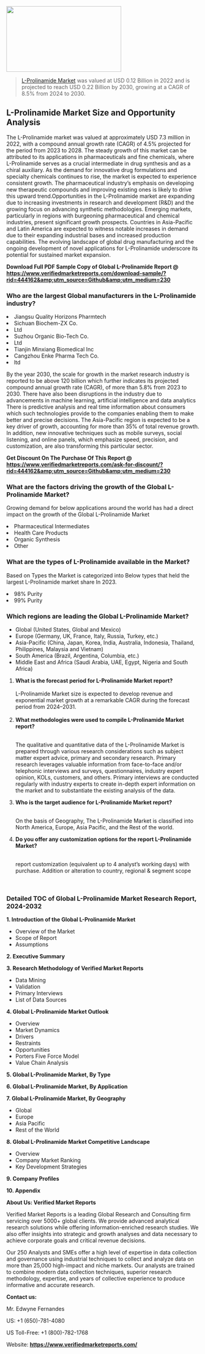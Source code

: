 <img src="https://ffe5etoiles.com/wp-content/uploads/2024/12/MST1-300x171.png" alt="" width="300" height="171" class="alignnone size-medium wp-image-20088" /><blockquote><p><p><a href="https://www.verifiedmarketreports.com/download-sample/?rid=444162&utm_source=Github&utm_medium=230" target="_blank">L-Prolinamide Market</a> was valued at USD 0.12 Billion in 2022 and is projected to reach USD 0.22 Billion by 2030, growing at a CAGR of 8.5% from 2024 to 2030.</p></blockquote><p><h2>L-Prolinamide Market Size and Opportunity Analysis</h2>The L-Prolinamide market was valued at approximately USD 7.3 million in 2022, with a compound annual growth rate (CAGR) of 4.5% projected for the period from 2023 to 2028. The steady growth of this market can be attributed to its applications in pharmaceuticals and fine chemicals, where L-Prolinamide serves as a crucial intermediate in drug synthesis and as a chiral auxiliary. As the demand for innovative drug formulations and specialty chemicals continues to rise, the market is expected to experience consistent growth. The pharmaceutical industry’s emphasis on developing new therapeutic compounds and improving existing ones is likely to drive this upward trend.Opportunities in the L-Prolinamide market are expanding due to increasing investments in research and development (R&D) and the growing focus on advancing synthetic methodologies. Emerging markets, particularly in regions with burgeoning pharmaceutical and chemical industries, present significant growth prospects. Countries in Asia-Pacific and Latin America are expected to witness notable increases in demand due to their expanding industrial bases and increased production capabilities. The evolving landscape of global drug manufacturing and the ongoing development of novel applications for L-Prolinamide underscore its potential for sustained market expansion.</p><p class=""><strong>Download Full PDF Sample Copy of Global L-Prolinamide Report @ <a href="https://www.verifiedmarketreports.com/download-sample/?rid=444162&amp;utm_source=Github&amp;utm_medium=230" target="_blank">https://www.verifiedmarketreports.com/download-sample/?rid=444162&amp;utm_source=Github&amp;utm_medium=230</a></strong></p><h3 id="" class="">Who are the largest Global manufacturers in the L-Prolinamide industry?</h3><p><li>Jiangsu Quality Horizons Pharmtech</li><li> Sichuan Biochem-ZX Co.</li><li> Ltd</li><li> Suzhou Organic Bio-Tech Co.</li><li>Ltd</li><li> Tianjin Minxiang Biomedical Inc</li><li> Cangzhou Enke Pharma Tech Co.</li><li>ltd</li></p><div class=""><div class="" dir="" data-message-author-role="" data-message-id="" data-message-model-slug=""><div class=""><div class=""><div class=""><div class="" dir="" data-message-author-role="" data-message-id="" data-message-model-slug=""><div class=""><div class=""><p>By the year 2030, the scale for growth in the market research industry is reported to be above 120 billion which further indicates its projected compound annual growth rate (CAGR), of more than 5.8% from 2023 to 2030. There have also been disruptions in the industry due to advancements in machine learning, artificial intelligence and data analytics There is predictive analysis and real time information about consumers which such technologies provide to the companies enabling them to make better and precise decisions. The Asia-Pacific region is expected to be a key driver of growth, accounting for more than 35% of total revenue growth. In addition, new innovative techniques such as mobile surveys, social listening, and online panels, which emphasize speed, precision, and customization, are also transforming this particular sector.</p><p><strong>Get Discount On The Purchase Of This Report @&nbsp; <a href="https://www.verifiedmarketreports.com/ask-for-discount/?rid=444162&amp;utm_source=Github&amp;utm_medium=230" target="_blank">https://www.verifiedmarketreports.com/ask-for-discount/?rid=444162&amp;utm_source=Github&amp;utm_medium=230</a></strong></p></div></div></div></div></div></div></div></div><h3 id="" class="">What are the factors driving the growth of the Global L-Prolinamide Market?</h3><p id="" class="">Growing demand for below applications around the world has had a direct impact on the growth of the Global L-Prolinamide Market</p><p id="" class=""><li>Pharmaceutical Intermediates</li><li> Health Care Products</li><li> Organic Synthesis</li><li> Other</li></p><h3 id="" class="">What are the types of L-Prolinamide available in the Market?</h3><p id="" class="">Based on Types the Market is categorized into Below types that held the largest L-Prolinamide market share In 2023.</p><p id="" class=""><li>98% Purity</li><li> 99% Purity</li></p><h3 id="" class="">Which regions are leading the Global L-Prolinamide Market?</h3><ul><li>Global (United States, Global and Mexico)</li><li>Europe (Germany, UK, France, Italy, Russia, Turkey, etc.)</li><li>Asia-Pacific (China, Japan, Korea, India, Australia, Indonesia, Thailand, Philippines, Malaysia and Vietnam)</li><li>South America (Brazil, Argentina, Columbia, etc.)</li><li>Middle East and Africa (Saudi Arabia, UAE, Egypt, Nigeria and South Africa)</li></ul><p><ol><li><strong>What is the forecast period for L-Prolinamide Market report?<br /></strong><br /><span data-sheets-root="1" data-sheets-value="{&quot;1&quot;:2,&quot;2&quot;:&quot;XXXX size is expected to develop revenue and exponential market growth at a remarkable CAGR during the forecast period from 2024&ndash;2030.&quot;}" data-sheets-userformat="{&quot;2&quot;:12674,&quot;4&quot;:{&quot;1&quot;:2,&quot;2&quot;:16776960},&quot;10&quot;:2,&quot;11&quot;:0,&quot;15&quot;:&quot;Arial&quot;,&quot;16&quot;:12}">L-Prolinamide Market size is expected to develop revenue and exponential market growth at a remarkable CAGR during the forecast period from 2024&ndash;2031.</span><br /><br /></li><li><strong>What methodologies were used to compile L-Prolinamide Market report?<br /><br /></strong><p>The qualitative and quantitative data of the&nbsp;L-Prolinamide Market is prepared through various research considerations such as subject matter expert advice, primary and secondary research. Primary research leverages valuable information from face-to-face and/or telephonic interviews and surveys, questionnaires, industry expert opinion, KOLs, customers, and others. Primary interviews are conducted regularly with industry experts to create in-depth expert information on the market and to substantiate the existing analysis of the data.&nbsp;</p></li><li><strong>Who is the target audience for L-Prolinamide Market report?<br /><br /></strong><p>On the basis of Geography, The&nbsp;L-Prolinamide Market is classified into North America, Europe, Asia Pacific, and the Rest of the world.</p></li><li><strong>Do you offer any customization options for the report L-Prolinamide Market?<br /><br /></strong><p>report customization (equivalent up to 4 analyst&rsquo;s working days) with purchase. Addition or alteration to country, regional &amp; segment scope</p><p>&nbsp;</p></li></ol></p><h3 id="" class="">Detailed TOC of Global L-Prolinamide Market Research Report, 2024-2032</h3><p id="" class=""><strong>1. Introduction of the Global L-Prolinamide Market</strong></p><ul><li>Overview of the Market</li><li>Scope of Report</li><li>Assumptions</li></ul><p id="" class=""><strong>2. Executive Summary</strong></p><p id="" class=""><strong>3. Research Methodology of&nbsp;Verified Market Reports</strong></p><ul><li>Data Mining</li><li>Validation</li><li>Primary Interviews</li><li>List of Data Sources</li></ul><p id="" class=""><strong>4. Global L-Prolinamide Market Outlook</strong></p><ul><li>Overview</li><li>Market Dynamics</li><li>Drivers</li><li>Restraints</li><li>Opportunities</li><li>Porters Five Force Model</li><li>Value Chain Analysis</li></ul><p id="" class=""><strong>5. Global L-Prolinamide Market, By&nbsp;Type</strong></p><p id="" class=""><strong>6. Global L-Prolinamide Market, By Application</strong></p><p id="" class=""><strong>7. Global L-Prolinamide Market, By Geography</strong></p><ul><li>Global</li><li>Europe</li><li>Asia Pacific</li><li>Rest of the World</li></ul><p id="" class=""><strong>8. Global L-Prolinamide Market Competitive Landscape</strong></p><ul><li>Overview</li><li>Company Market Ranking</li><li>Key Development Strategies</li></ul><p id="" class=""><strong>9. Company Profiles</strong></p><p id="" class=""><strong>10. Appendix</strong></p><p id="" class=""><strong>About Us: Verified Market Reports</strong></p><p id="" class="">Verified Market Reports is a leading Global Research and Consulting firm servicing over 5000+ global clients. We provide advanced analytical research solutions while offering information-enriched research studies. We also offer insights into strategic and growth analyses and data necessary to achieve corporate goals and critical revenue decisions.</p><p id="" class="">Our 250 Analysts and SMEs offer a high level of expertise in data collection and governance using industrial techniques to collect and analyze data on more than 25,000 high-impact and niche markets. Our analysts are trained to combine modern data collection techniques, superior research methodology, expertise, and years of collective experience to produce informative and accurate research.</p><p id="" class=""><strong>Contact us:</strong></p><p id="" class="">Mr. Edwyne Fernandes</p><p id="" class="">US: +1 (650)-781-4080</p><p id="" class="">US Toll-Free: +1 (800)-782-1768</p><p id="" class="">Website: <a target="" data-test-app-aware-link=""><strong>https://www.verifiedmarketreports.com/</strong></a></p>
